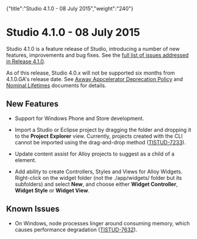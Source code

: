 {"title":"Studio 4.1.0 - 08 July 2015","weight":"240"} 

# Studio 4.1.0 - 08 July 2015

Studio 4.1.0 is a feature release of Studio, introducing a number of new features, improvements and bug fixes. See the [full list of issues addressed in Release 4.1.0](https://jira.appcelerator.org/issues/?filter=16877).

As of this release, Studio 4.0.x will not be supported six months from 4.1.0.GA's release date. See [Axway Appcelerator Deprecation Policy](/docs/appc/AMPLIFY_Appcelerator_Services_Overview/Axway_Appcelerator_Deprecation_Policy/) and [Nominal Lifetimes](/docs/appc/AMPLIFY_Appcelerator_Services_Overview/Axway_Appcelerator_Product_Lifecycle/#NominalLifetimes) documents for details.

## New Features

*   Support for Windows Phone and Store development.
    
*   Import a Studio or Eclipse project by dragging the folder and dropping it to the **Project** **Explorer** view. Currently, projects created with the CLI cannot be imported using the drag-and-drop method ([TISTUD-7233](https://jira.appcelerator.org/browse/TISTUD-7233)).
    
*   Update content assist for Alloy projects to suggest <WindowsToolbar/> as a child of a <Window/> element.
    
*   Add ability to create Controllers, Styles and Views for Alloy Widgets. Right-click on the widget folder (not the ./app/widgets/ folder but its subfolders) and select **New**, and choose either **Widget Controller**, **Widget Style** or **Widget View**.
    

## Known Issues

*   On Windows, node processes linger around consuming memory, which causes performance degradation ([TISTUD-7632](https://jira.appcelerator.org/browse/TISTUD-7632)).